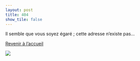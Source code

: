 ```yaml
---
layout: post
title: 404
show_tile: false
---
```

<div class="row">

<div class="6u 12u$(small)">
<p>Il semble que vous soyez égaré&nbsp;; cette adresse n’existe pas...</p>
<p><a href="https://thlebee.github.io/CoEg_test_forty/" class="button">Revenir à l’accueil</a></p>
  </div>
  
  <div class="6u 12u$(small)"><a href="https://commons.wikimedia.org/wiki/File:Eduard_toda_momia.jpg"><img src="https://upload.wikimedia.org/wikipedia/commons/0/04/Eduard_toda_momia.jpg"></a></div>
  
  </div>
